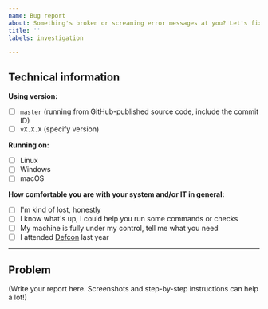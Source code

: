 ```yaml
---
name: Bug report
about: Something's broken or screaming error messages at you? Let's fix it.
title: ''
labels: investigation

---
```


<!--
  The following (lightweight) template is made to avoid recurring questions in new bug reports
  and to facilitate problem diagnosis. You are free to ignore it, but filling it correctly will
  help a lot. Either way, thanks for taking the time to write a report.
  Checked checkbox should look like this: [x]
-->


## Technical information
**Using version:**
 - [ ] `master` (running from GitHub-published source code, include the commit ID)
 - [ ] `vX.X.X` (specify version)

**Running on:**
 - [ ] Linux
 - [ ] Windows
 - [ ] macOS

**How comfortable you are with your system and/or IT in general:**
 - [ ] I'm kind of lost, honestly
 - [ ] I know what's up, I could help you run some commands or checks
 - [ ] My machine is fully under my control, tell me what you need
 - [ ] I attended [Defcon](https://defcon.org) last year

---

## Problem

(Write your report here. Screenshots and step-by-step instructions can help a lot!)
